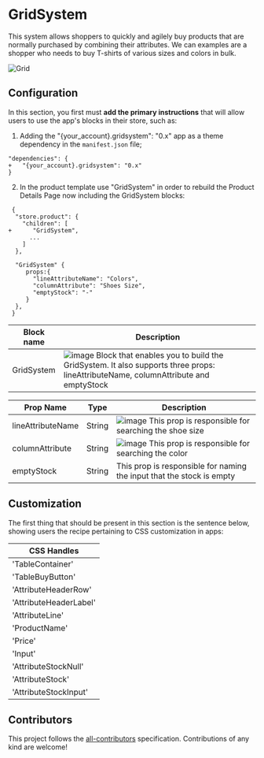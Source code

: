 # GridSystem

This system allows shoppers to quickly and agilely buy products that are normally purchased by combining their attributes. We can examples are a shopper who needs to buy T-shirts of various sizes and colors in bulk.

![Grid](https://user-images.githubusercontent.com/9255820/138163226-c7a5de4e-f350-4ff7-a0fd-32cbe8de0b04.png)

## Configuration

In this section, you first must **add the primary instructions** that will allow users to use the app's blocks in their store, such as:

1. Adding the "{your_account}.gridsystem": "0.x" app as a theme dependency in the `manifest.json` file;

```
"dependencies": {
+   "{your_account}.gridsystem": "0.x"
}
```

2. In the product template use "GridSystem" in order to rebuild the Product Details Page now including the GridSystem blocks:

```
 {
  "store.product": {
    "children": [
+      "GridSystem",
      ...
    ]
  },

  "GridSystem" {
     props:{
       "lineAttributeName": "Colors",
       "columnAttribute": "Shoes Size",
       "emptyStock": "-"
     }
  },
 }
```

| Block name | Description                                                                                                                                                                                                                                    |
| ---------- | ---------------------------------------------------------------------------------------------------------------------------------------------------------------------------------------------------------------------------------------------- |
| GridSystem | ![image](https://user-images.githubusercontent.com/9255820/137956653-c028c12b-804d-460d-bc96-9bd128293d2c.png) Block that enables you to build the GridSystem. It also supports three props: lineAttributeName, columnAttribute and emptyStock |

| Prop Name         | Type   | Description                                                                                                                                                         |
| ----------------- | ------ | ------------------------------------------------------------------------------------------------------------------------------------------------------------------- |
| lineAttributeName | String | ![image](https://user-images.githubusercontent.com/9255820/137959981-6f8eed23-f2d1-4f14-92e0-597ba7fc2403.png) This prop is responsible for searching the shoe size |
| columnAttribute   | String | ![image](https://user-images.githubusercontent.com/9255820/137960036-9db385de-9cba-4e5f-a180-a33d2baa881c.png) This prop is responsible for searching the color     |
| emptyStock        | String | This prop is responsible for naming the input that the stock is empty                                                                                               |

## Customization

The first thing that should be present in this section is the sentence below, showing users the recipe pertaining to CSS customization in apps:

| CSS Handles            |
| ---------------------- |
| 'TableContainer'       |
| 'TableBuyButton'       |
| 'AttributeHeaderRow'   |
| 'AttributeHeaderLabel' |
| 'AttributeLine'        |
| 'ProductName'          |
| 'Price'                |
| 'Input'                |
| 'AttributeStockNull'   |
| 'AttributeStock'       |
| 'AttributeStockInput'  |

## Contributors 

This project follows the [all-contributors](https://github.com/all-contributors/all-contributors) specification. Contributions of any kind are welcome!
